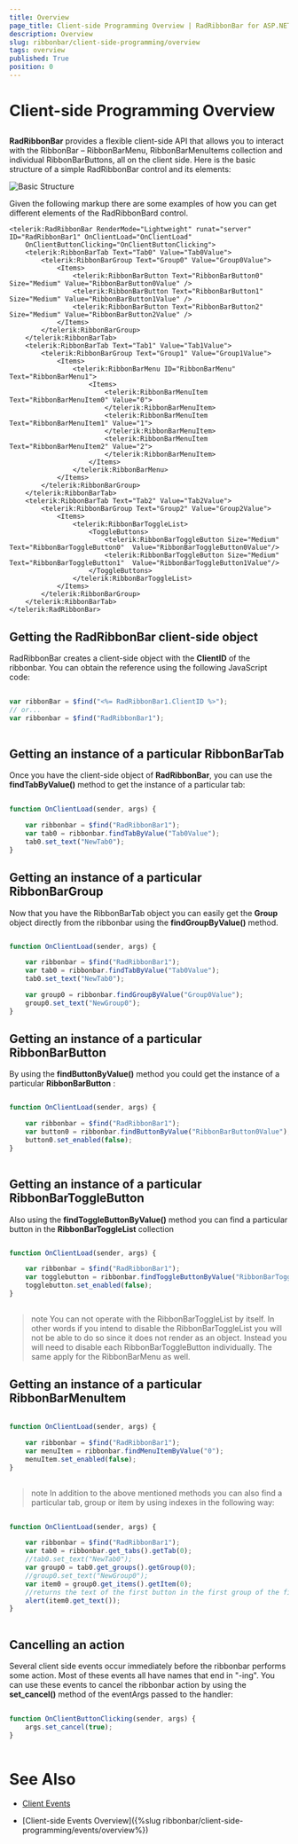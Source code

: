 ```yaml
---
title: Overview
page_title: Client-side Programming Overview | RadRibbonBar for ASP.NET AJAX Documentation
description: Overview
slug: ribbonbar/client-side-programming/overview
tags: overview
published: True
position: 0
---
```


# Client-side Programming Overview



## 

**RadRibbonBar** provides a flexible client-side API that allows you to interact with the RibbonBar – RibbonBarMenu, RibbonBarMenuItems collection and individual RibbonBarButtons, all on the client side. Here is the basic structure of a simple RadRibbonBar control and its elements:

![Basic Structure](images/ribbonbar_basicstructure.png)

Given the following markup there are some examples of how you can get different elements of the RadRibbonBard control.

````ASPNET
<telerik:RadRibbonBar RenderMode="Lightweight" runat="server" ID="RadRibbonBar1" OnClientLoad="OnClientLoad"
	OnClientButtonClicking="OnClientButtonClicking">
	<telerik:RibbonBarTab Text="Tab0" Value="Tab0Value">
		<telerik:RibbonBarGroup Text="Group0" Value="Group0Value">
			<Items>
				<telerik:RibbonBarButton Text="RibbonBarButton0" Size="Medium" Value="RibbonBarButton0Value" />
				<telerik:RibbonBarButton Text="RibbonBarButton1" Size="Medium" Value="RibbonBarButton1Value" />
				<telerik:RibbonBarButton Text="RibbonBarButton2" Size="Medium" Value="RibbonBarButton2Value" />
			</Items>
		</telerik:RibbonBarGroup>
	</telerik:RibbonBarTab>
	<telerik:RibbonBarTab Text="Tab1" Value="Tab1Value">
		<telerik:RibbonBarGroup Text="Group1" Value="Group1Value">
			<Items>
				<telerik:RibbonBarMenu ID="RibbonBarMenu" Text="RibbonBarMenu1">
					<Items>
						<telerik:RibbonBarMenuItem Text="RibbonBarMenuItem0" Value="0">
						</telerik:RibbonBarMenuItem>
						<telerik:RibbonBarMenuItem Text="RibbonBarMenuItem1" Value="1">
						</telerik:RibbonBarMenuItem>
						<telerik:RibbonBarMenuItem Text="RibbonBarMenuItem2" Value="2">
						</telerik:RibbonBarMenuItem>
					</Items>
				</telerik:RibbonBarMenu>
			</Items>
		</telerik:RibbonBarGroup>
	</telerik:RibbonBarTab>
	<telerik:RibbonBarTab Text="Tab2" Value="Tab2Value">
		<telerik:RibbonBarGroup Text="Group2" Value="Group2Value">
			<Items>
				<telerik:RibbonBarToggleList>
					<ToggleButtons>
						<telerik:RibbonBarToggleButton Size="Medium" Text="RibbonBarToggleButton0"  Value="RibbonBarToggleButton0Value"/>
						<telerik:RibbonBarToggleButton Size="Medium" Text="RibbonBarToggleButton1"  Value="RibbonBarToggleButton1Value"/>
					</ToggleButtons>
				</telerik:RibbonBarToggleList>
			</Items>
		</telerik:RibbonBarGroup>
	</telerik:RibbonBarTab>
</telerik:RadRibbonBar>
````



## Getting the RadRibbonBar client-side object

RadRibbonBar creates a client-side object with the **ClientID** of the ribbonbar. You can obtain the reference using the following JavaScript code:

````JavaScript
	
var ribbonBar = $find("<%= RadRibbonBar1.ClientID %>");
// or...
var ribbonbar = $find("RadRibbonBar1");	
	
````



## Getting an instance of a particular RibbonBarTab

Once you have the client-side object of **RadRibbonBar**, you can use the **findTabByValue()** method to get the instance of a particular tab:

````JavaScript
	          
function OnClientLoad(sender, args) {

	var ribbonbar = $find("RadRibbonBar1");
	var tab0 = ribbonbar.findTabByValue("Tab0Value");
	tab0.set_text("NewTab0");
}

````



## Getting an instance of a particular RibbonBarGroup

Now that you have the RibbonBarTab object you can easily get the **Group** object directly from the ribbonbar using the **findGroupByValue()** method.

````JavaScript

function OnClientLoad(sender, args) {

	var ribbonbar = $find("RadRibbonBar1");
	var tab0 = ribbonbar.findTabByValue("Tab0Value");
	tab0.set_text("NewTab0");

	var group0 = ribbonbar.findGroupByValue("Group0Value");
	group0.set_text("NewGroup0");
}

````



## Getting an instance of a particular RibbonBarButton

By using the **findButtonByValue()** method you could get the instance of a particular **RibbonBarButton** :

````JavaScript

function OnClientLoad(sender, args) {

	var ribbonbar = $find("RadRibbonBar1");
	var button0 = ribbonbar.findButtonByValue("RibbonBarButton0Value");
	button0.set_enabled(false);	
}	
			
````



## Getting an instance of a particular RibbonBarToggleButton

Also using the **findToggleButtonByValue()** method you can find a particular button in the **RibbonBarToggleList** collection

````JavaScript

function OnClientLoad(sender, args) {

	var ribbonbar = $find("RadRibbonBar1");
	var togglebutton = ribbonbar.findToggleButtonByValue("RibbonBarToggleButton0Value");
	togglebutton.set_enabled(false);
}
	
````



>note You can not operate with the RibbonBarToggleList by itself. In other words if you intend to disable the RibbonBarToggleList you will not be able to do so since it does not render as an object. Instead you will need to disable each RibbonBarToggleButton individually. The same apply for the RibbonBarMenu as well.
>


## Getting an instance of a particular RibbonBarMenuItem

````JavaScript
	
function OnClientLoad(sender, args) {

	var ribbonbar = $find("RadRibbonBar1");
	var menuItem = ribbonbar.findMenuItemByValue("0");
	menuItem.set_enabled(false);				
}
	
````



>note In addition to the above mentioned methods you can also find a particular tab, group or item by using indexes in the following way:
>


````JavaScript
				
function OnClientLoad(sender, args) {

	var ribbonbar = $find("RadRibbonBar1");
	var tab0 = ribbonbar.get_tabs().getTab(0);
	//tab0.set_text("NewTab0");
	var group0 = tab0.get_groups().getGroup(0);
	//group0.set_text("NewGroup0");
	var item0 = group0.get_items().getItem(0);
	//returns the text of the first button in the first group of the first tab
	alert(item0.get_text());
}
	
````



## Cancelling an action

Several client side events occur immediately before the ribbonbar performs some action. Most of these events all have names that end in "-ing". You can use these events to cancel the ribbonbar action by using the **set_cancel()** method of the eventArgs passed to the handler:

````JavaScript
	
function OnClientButtonClicking(sender, args) {
    args.set_cancel(true);
}
	
````



# See Also

 * [Client Events](https://demos.telerik.com/aspnet-ajax/RibbonBar/Examples/Events/ClientSide/DefaultCS.aspx)

 * [Client-side Events Overview]({%slug ribbonbar/client-side-programming/events/overview%})
